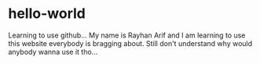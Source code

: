 # hello-world
Learning to use github...
My name is Rayhan Arif and I am learning to use this website everybody is bragging about. Still don't understand why would anybody wanna use it tho...
